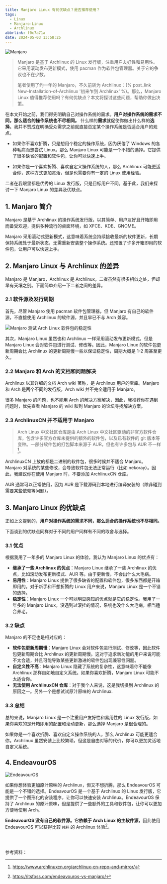 ```yaml
---
title: Manjaro Linux 有何优缺点？是否推荐使用？
tags:
  - Linux
  - Manjaro-Linux
  - Archlinux
abbrlink: f0c7a71a
date: 2024-05-03 13:58:25
---
```


![Manjaro](https://pic1.zhimg.com/80/v2-bbe860b20d0a54a003a27483ca8071b8_1440w.webp)

> Manjaro 是基于 Archlinux 的 Linux 发行版，注重用户友好性和易用性。它采用滚动发布更新模式，使用 pacman 作为软件包管理器。关于它的争议也不在少数。
> 
> 笔者使用了约一年的 Manjaro，不久前转为 Archlinux：{% post_link New-Installation-of-Archlinux '初来乍到 Archlinux' %}。那么，Manjaro Linux 值得推荐使用吗？有何优缺点？本文将探讨这些问题，帮助你做出决策。

在本文开始之前，我们得先明确自己对操作系统的需求。**用户对操作系统的需求不同，那么适合的操作系统也不尽相同。** 什么样的**需求**就促使你做出什么样的**选择**。我并不赞成在明确受众需求之前就直接否定某个操作系统是否适合用户的观点。

- 如果你不喜欢折腾，只是想用个稳定的操作系统，因为厌倦了 Windows 的各种毛病而想尝试 Linux。那么 Manjaro Linux 可能是一个不错的选择。它提供了很多缺省的配置和软件包，让你可以快速上手。

- 如果你是一个喜欢折腾、喜欢自定义操作系统的人，那么 Archlinux 可能更适合你，这种方式更加灵活，但是也需要你有一定的 Linux 使用经验。

二者在我眼里都是优秀的 Linux 发行版，只是目标用户不同。基于此，我们来探讨一下 Manjaro Linux 的差异及优缺点。

## 1. Manjaro 简介

Manjaro 是基于 Archlinux 的操作系统发行版，以其简单、用户友好且开箱即用而备受欢迎，提供多种流行的桌面环境，如 XFCE、KDE、GNOME。

Manjaro 采用滚动式更新模式，这意味着系统会持续接收最新的软件更新，长期保持系统处于最新状态，无需重新安装整个操作系统。还预置了许多开箱即用的软件包，让用户可以快速上手。

## 2. Manjaro Linux 与 Archlinux 的差异

Manjaro 是 Manjaro，Archlinux 是 Archlinux，二者虽然有很多相似之处，但却早有天壤之别。下面简单介绍一下二者之间的差异。

### 2.1 软件源及发行周期

首先，尽管 Manjaro 使用 pacman 软件包管理器，但 Manjaro 有自己的软件源，不直接使用 Archlinux 的软件源，并且早已不与 Arch 兼容。

![Manjaro 测试 Arch Linux 软件包的稳定性 [^1]](https://pic1.zhimg.com/80/v2-922990bf36b2a74ebfdce17f13fdab0c_1440w.webp)

其次，Manjaro Linux 虽然也和 Archlinux 一样采用滚动发布更新模式，但是 Manjaro Linux 会对软件包进行测试、修改等。因此，Manjaro Linux 的软件包更新周期会比 Archlinux 的更新周期慢一些以保证稳定性，周期大概是 1-2 周甚至更久。

### 2.2 Manjaro 和 Arch 的文档和问题解决

Archlinux 以其详细的文档 Arch wiki 著称，是 Archlinux 用户的宝库。Manjaro 和 Arch 是两个不同的发行版，Arch wiki 并不完全适用于 Manjaro。

很多 Manjaro 的问题，也不能用 Arch 的解决方案解决，因此，我推荐你在遇到问题时，优先查看 Manjaro 的 wiki 和到 Manjaro 的论坛寻找解决方案。

### 2.3 ArchlinuxCN 并不适用于 Manjaro

> Arch Linux 中文社区仓库是由 Arch Linux 中文社区驱动的非官方软件仓库，包含许多官方仓库未提供的额外的软件包，以及已有软件的 git 版本等变种。一部分软件包的打包脚本来源于 AUR，但也有许多包与 AUR 不一样[^2]。

ArchlinuxCN 上放的都是二进制的软件包，很多时候并不适合 Manjaro。Manjaro 对系统的某些修改，会导致软件包无法正常运行（比如 nekoray）。因此，我建议你在使用 Manjaro 时，不要添加 ArchlinuxCN 仓库。

AUR 通常可以正常使用，因为 AUR 是下载源码到本地进行编译安装的（除非碰到需要某些依赖等问题）。

## 3. Manjaro Linux 的优缺点

正如上文提到的，**用户对操作系统的需求不同，那么适合的操作系统也不尽相同。** 

下面谈到的优缺点同样对于不同的用户同样有不同的取舍与选择。

### 3.1 优点

根据我用了一年多的 Manjaro Linux 的体验，我认为 Manjaro Linux 的优点有：

- **继承了一些 Archlinux 的优点**：Manjaro Linux 继承了一些 Archlinux 的优点，比如滚动发布更新模式、AUR 等。由于更新慢，不会出什么大毛病。
- **易用性**：Manjaro Linux 提供了很多缺省的配置和软件包，很多东西都是开箱即用的。对于新手和不想折腾的 Linux 用户来说，Manjaro Linux 是一个不错的选择。
- **稳定性**：Manjaro Linux 一个可以明显感知的优点就是它的稳定性。我用了一年多的 Manjaro Linux，没遇到过滚挂的情况，系统也没什么大毛病，相当适合养老。

### 3.2 缺点

Manjaro 的不足也是相对应的：

- **软件包更新周期慢**：Manjaro Linux 会对软件包进行测试、修改等，因此软件包更新周期会比 Archlinux 的更新周期慢。这对于追求新功能的用户来说可能不太合适，并且可能导致某些更新激进的软件包出现兼容性问题。
- **自定义性不高**：Manjaro Linux 隐藏了系统的复杂性，这意味着你不能像 Archlinux 那样自如地自定义系统。如果你喜欢折腾，Manjaro Linux 可能不太适合你。
- **无法使用 ArchlinuxCN 仓库**：对于我个人来说，这是我切换到 Archlinux 的原因之一。另外一个是想试试原汁原味的 Archlinux.

### 3.3 总结

总的来说，Manjaro Linux 是一个注重用户友好性和易用性的 Linux 发行版，如果你喜欢的是开箱即用的配置和滚动更新，那么选择 Manjaro 是很合理的。

如果你是一个喜欢折腾、喜欢自定义操作系统的人，那么 Archlinux 可能更适合你。Archlinux 虽然安装上比较繁琐，但这是自由对等的代价，你可以更加灵活地自定义系统。

## 4. EndeavourOS

![EndeavourOS](https://pic4.zhimg.com/80/v2-d8dee0d2a1833f0b3cd35ca09bdc091f_1440w.webp)

如果你想体验更加原汁原味的 Archlinux，但又不想折腾，那么 EndeavourOS 可能是一个不错的选择。EndeavourOS 是一个基于 Archlinux 的 Linux 发行版，它提供了一个图形化的安装程序，让你可以快速安装 Archlinux。EndeavourOS 保持了 Archlinux 的原汁原味，但是提供了一些额外的工具和软件包，让你可以更加方便地使用 Arch。

**EndeavourOS 没有自己的软件源。它依赖于 Arch Linux 的主软件源**，因此使用 EndeavourOS 可以获得比较 `纯粹` 的 Archlinux 体验[^1]。


<br><br>

参考资料：
[^1]: https://itsfoss.com/endeavouros-vs-manjaro/
[^2]: https://www.archlinuxcn.org/archlinux-cn-repo-and-mirror/
